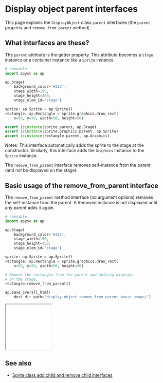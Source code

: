 # Display object parent interfaces

This page explains the `DisplayObject` class `parent` interfaces (the `parent` property and `remove_from_parent` method).

## What interfaces are these?

The `parent` attribute is the getter property. This attribute becomes a `Stage` instance or a container instance like a `Sprite` instance.

```py
# runnable
import apysc as ap

ap.Stage(
    background_color='#333',
    stage_width=150,
    stage_height=200,
    stage_elem_id='stage')

sprite: ap.Sprite = ap.Sprite()
rectangle: ap.Rectangle = sprite.graphics.draw_rect(
    x=50, y=50, width=50, height=50)

assert isinstance(sprite.parent, ap.Stage)
assert isinstance(sprite.graphics.parent, ap.Sprite)
assert isinstance(rectangle.parent, ap.Graphics)
```

Notes: This interface automatically adds the sprite to the stage at the constructor. Similarly, this interface adds the `Graphics` instance to the `Sprite` instance.

The `remove_from_parent` interface removes self-instance from the parent (and not be displayed on the stage).

## Basic usage of the remove_from_parent interface

The `remove_from_parent` method interface (no argument options) removes the self-instance from the parent. A Removed instance is not displayed until any parent adds it again.

```py
# runnable
import apysc as ap

ap.Stage(
    background_color='#333',
    stage_width=150,
    stage_height=150,
    stage_elem_id='stage')

sprite: ap.Sprite = ap.Sprite()
rectangle: ap.Rectangle = sprite.graphics.draw_rect(
    x=50, y=50, width=50, height=50)

# Remove the rectangle from the parent and nothing displays
# on the stage.
rectangle.remove_from_parent()

ap.save_overall_html(
    dest_dir_path='display_object_remove_from_parent_basic_usage/')
```

<iframe src="static/display_object_remove_from_parent_basic_usage/index.html" width="150" height="150"></iframe>

## See also

- [Sprite class add child and remove child interfaces](sprite_add_child_and_remove_child.md)